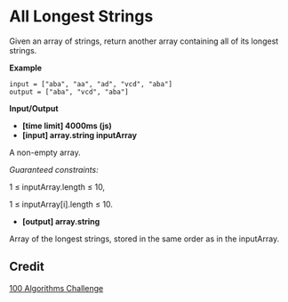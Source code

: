 # All Longest Strings

Given an array of strings, return another array containing all of its longest strings.

**Example**

```
input = ["aba", "aa", "ad", "vcd", "aba"]
output = ["aba", "vcd", "aba"]
```

**Input/Output**

- **[time limit] 4000ms (js)**
- **[input] array.string inputArray**

A non-empty array.

_Guaranteed constraints:_

1 ≤ inputArray.length ≤ 10,

1 ≤ inputArray[i].length ≤ 10.

- **[output] array.string**

Array of the longest strings, stored in the same order as in the inputArray.

## Credit

[100 Algorithms Challenge](https://github.com/PizzaPokerGuy/100AlgorithmsChallenge/tree/master/allLongestStrings)